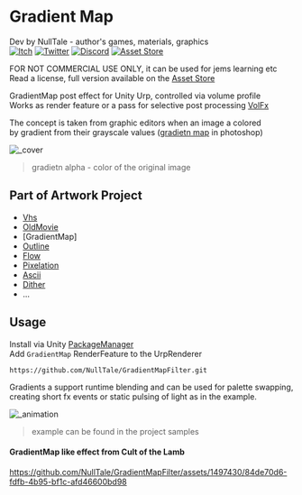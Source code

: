 # Gradient Map
Dev by NullTale - author's games, materials, graphics <br>
[![Itch](https://img.shields.io/badge/Itch-Itch?logo=Itch.io&color=white)](https://nulltale.itch.io)
[![Twitter](https://img.shields.io/badge/Twitter-Twitter?logo=X&color=red)](https://twitter.com/NullTale)
[![Discord](https://img.shields.io/badge/Discord-Discord?logo=discord&color=white)](https://discord.gg/CkdQvtA5un)
[![Asset Store](https://img.shields.io/badge/Asset%20Store-asd?logo=Unity&color=blue)](https://assetstore.unity.com/packages/vfx/shaders/fullscreen-camera-effects/270020)

FOR NOT COMMERCIAL USE ONLY, it can be used for jems learning etc<br>
Read a license, full version available on the [Asset Store](https://assetstore.unity.com/packages/vfx/shaders/fullscreen-camera-effects/270020)

GradientMap post effect for Unity Urp, controlled via volume profile </br>
Works as render feature or a pass for selective post processing [VolFx](https://github.com/NullTale/VolFx)

The concept is taken from graphic editors when an image a colored</br>
by gradient from their grayscale values ([gradietn map](https://www.bcit.cc/cms/lib04/NJ03000372/Centricity/Domain/299/p6_howto_use_gradient_maps%2018.pdf) in photoshop)

![_cover](https://github.com/NullTale/GradientMapFilter/assets/1497430/18cf6991-1486-49f8-bd38-099fe50ef500)</br>
> gradietn alpha - color of the original image

## Part of Artwork Project

* [Vhs](https://github.com/NullTale/VhsFx)
* [OldMovie](https://github.com/NullTale/OldMovieFx)
* [GradientMap]
* [Outline](https://github.com/NullTale/OutlineFilter)
* [Flow](https://github.com/NullTale/FlowFx)
* [Pixelation](https://github.com/NullTale/PixelationFx)
* [Ascii](https://github.com/NullTale/AsciiFx)
* [Dither](https://github.com/NullTale/DitherFx)
* ...

## Usage
Install via Unity [PackageManager](https://docs.unity3d.com/Manual/upm-ui-giturl.html)</br>
Add `GradientMap` RenderFeature to the UrpRenderer
```
https://github.com/NullTale/GradientMapFilter.git
```

Gradients a support runtime blending and can be used for palette swapping,</br>
creating short fx events or static pulsing of light as in the example.

![_animation](https://github.com/NullTale/GradientMapFilter/assets/1497430/206d8a47-4285-4ccb-9ca0-124184576afc)
> example can be found in the project samples

#### GradientMap like effect from Cult of the Lamb

https://github.com/NullTale/GradientMapFilter/assets/1497430/84de70d6-fdfb-4b95-bf1c-afd46600bd98
